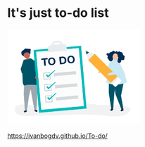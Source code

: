 # It's just to-do list
<img src="./img/new-logo.jpg" width="300">

https://ivanbogdv.github.io/To-do/
